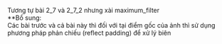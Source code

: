Tương tự bài 2_7 và 2_7_2 nhưng xài maximum_filter<br>
**Bổ sung:<br>
Các bài trước và cả bài này thì đối với tại điểm gốc của ảnh thì sử dụng phương pháp phản chiếu (reflect padding) để xử lý biên
